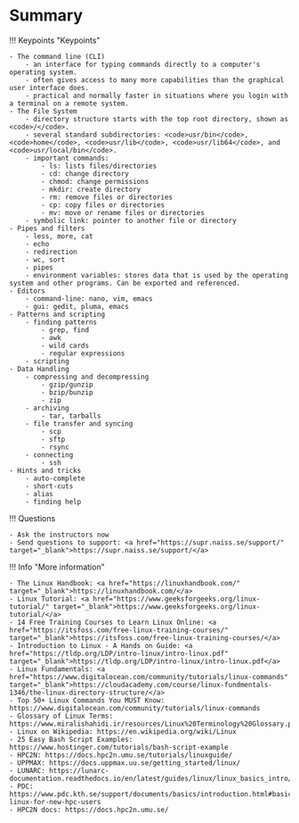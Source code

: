 # Summary 

!!! Keypoints "Keypoints"

    - The command line (CLI)
        - an interface for typing commands directly to a computer's operating system.
        - often gives access to many more capabilities than the graphical user interface does.
        - practical and normally faster in situations where you login with a terminal on a remote system. 
    - The File System
        - directory structure starts with the top root directory, shown as <code>/</code>.
        - several standard subdirectories: <code>usr/bin</code>, <code>home</code>, <code>usr/lib</code>, <code>usr/lib64</code>, and <code>usr/local/bin</code>.
        - important commands:
            - ls: lists files/directories
            - cd: change directory
            - chmod: change permissions
            - mkdir: create directory
            - rm: remove files or directories
            - cp: copy files or directories
            - mv: move or rename files or directories      
        - symbolic link: pointer to another file or directory
    - Pipes and filters
        - less, more, cat
        - echo
        - redirection
        - wc, sort
        - pipes
        - environment variables: stores data that is used by the operating system and other programs. Can be exported and referenced. 
    - Editors 
        - command-line: nano, vim, emacs
        - gui: gedit, pluma, emacs 
    - Patterns and scripting 
        - finding patterns
            - grep, find
            - awk
            - wild cards
            - regular expressions
        - scripting
    - Data Handling 
        - compressing and decompressing 
            - gzip/gunzip 
            - bzip/bunzip
            - zip
        - archiving
            - tar, tarballs 
        - file transfer and syncing 
            - scp
            - sftp
            - rsync
        - connecting
            - ssh
    - Hints and tricks 
        - auto-complete
        - short-cuts
        - alias 
        - finding help 

!!! Questions 

    - Ask the instructors now
    - Send questions to support: <a href="https://supr.naiss.se/support/" target="_blank">https://supr.naiss.se/support/</a>
    
!!! Info "More information" 

    - The Linux Handbook: <a href="https://linuxhandbook.com/" target="_blank">https://linuxhandbook.com/</a>
    - Linux Tutorial: <a href="https://www.geeksforgeeks.org/linux-tutorial/" target="_blank">https://www.geeksforgeeks.org/linux-tutorial/</a>
    - 14 Free Training Courses to Learn Linux Online: <a href="https://itsfoss.com/free-linux-training-courses/" target="_blank">https://itsfoss.com/free-linux-training-courses/</a>
    - Introduction to Linux - A Hands on Guide: <a href="https://tldp.org/LDP/intro-linux/intro-linux.pdf" target="_blank">https://tldp.org/LDP/intro-linux/intro-linux.pdf</a>
    - Linux Fundamentals: <a href="https://www.digitalocean.com/community/tutorials/linux-commands" target="_blank">https://cloudacademy.com/course/linux-fundmentals-1346/the-linux-directory-structure/</a>
    - Top 50+ Linux Commands You MUST Know: https://www.digitalocean.com/community/tutorials/linux-commands
    - Glossary of Linux Terms: https://www.miralishahidi.ir/resources/Linux%20Terminology%20Glossary.pdf
    - Linux on Wikipedia: https://en.wikipedia.org/wiki/Linux
    - 25 Easy Bash Script Examples: https://www.hostinger.com/tutorials/bash-script-example
    - HPC2N: https://docs.hpc2n.umu.se/tutorials/linuxguide/
    - UPPMAX: https://docs.uppmax.uu.se/getting_started/linux/
    - LUNARC: https://lunarc-documentation.readthedocs.io/en/latest/guides/linux/linux_basics_intro/ 
    - PDC: https://www.pdc.kth.se/support/documents/basics/introduction.html#basic-linux-for-new-hpc-users
    - HPC2N docs: https://docs.hpc2n.umu.se/
